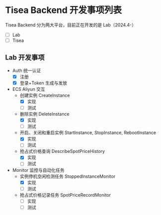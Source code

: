 # Tisea Backend 开发事项列表

Tisea Backend 分为两大平台，目前正在开发的是 Lab（2024.4-）

- [ ] Lab
- [ ] Tisea

## Lab 开发事项

- Auth 统一认证
  - [x] 注册
  - [x] 登录+Token 生成与发放
- ECS Aliyun 交互
  - 创建实例 CreateInstance
    - [x] 实现
    - [ ] 测试
  - 删除实例 DeleteInstance
    - [x] 实现
    - [ ] 测试
  - 开启、关闭和重启实例 StartInstance, StopInstance, RebootInstance
    - [x] 实现
    - [ ] 测试
  - 抢占式价格查询 DescribeSpotPriceHistory
    - [x] 实现
    - [ ] 测试
- Monitor 监控与自动化任务
  - 实例停机空闲检测任务 StoppedInstanceMonitor
    - [x] 实现
    - [ ] 测试
  - 抢占式价格记录任务 SpotPriceRecordMonitor
    - [ ] 实现
    - [ ] 测试